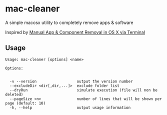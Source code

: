# mac-cleaner
A simple macosx utility to completely remove apps &amp; software

Inspired by [Manual App & Component Removal in OS X via Terminal](http://osxdaily.com/2014/07/31/manual-complete-app-removal-mac-os-x-terminal/#condensed)


## Usage

```
Usage: mac-cleaner [options] <name>

Options:


  -v --version                  output the version number
  --excludeDir <dir[,dir,...]>  exclude folder list
  --dryRun                      simulate execution (file will non be deleted)
  --pageSize <n>                number of lines that will be shown per page (default: 10)
  -h, --help                    output usage information

```
